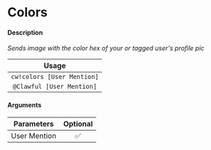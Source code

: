 # Colors

####  Description

 _Sends image with the color hex of your or tagged user's profile pic_

| Usage |
| :---: |
| `cw!colors [User Mention]` |
| `@Clawful [User Mention]` |

#### Arguments

| Parameters | Optional |
| :---: | :---: |
| User Mention | ✅ |

